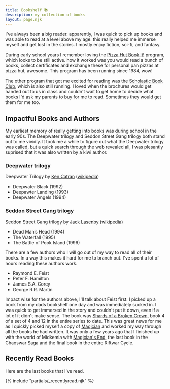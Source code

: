 ```yaml
---
title: Bookshelf 📚
description: my collection of books
layout: page.njk
---
```


I've always been a big reader. apparently, I was quick to pick up books and was able to read at a level above my age. this really helped me immerse myself and get lost in the stories. I mostly enjoy fiction, sci-fi, and fantasy.

During early school years I remember loving the [Pizza Hut Book It!](https://www.bookitprogram.com/) program, which looks to be still active. how it worked was you would read a bunch of books, collect certificates and exchange these for personal pan pizzas at pizza hut, awesome. This program has been running since 1984, wow!

The other program that got me excited for reading was the [Scholastic Book Club](https://www.scholastic.co.nz/schools/book-club/), which is also still running. I loved when the brochures would get handed out to us in class and couldn't wait to get home to decide what books I'd ask my parents to buy for me to read. Sometimes they would get them for me too.

## Impactful Books and Authors

My earliest memory of really getting into books was during school in the early 90s. The Deepwater trilogy and Seddon Street Gang trilogy both stand out to me vividly. It took me a while to figure out what the Deepwater trilogy was called, but a quick search through the web revealed all, I was plesantly suprised that it was also written by a kiwi author.

### Deepwater trilogy
Deepwater Trilogy by [Ken Catran](https://www.read-nz.org/writer/catran-ken/) ([wikipedia](https://en.wikipedia.org/wiki/Deepwater_trilogy))
- Deepwater Black (1992)
- Deepawter Landing (1993)
- Deepwater Angels (1994)

### Seddon Street Gang trilogy
Seddon Street Gang trilogy by [Jack Lasenby](https://www.read-nz.org/writer/lasenby-jack/) ([wikipedia](https://en.wikipedia.org/wiki/Jack_Lasenby))
- Dead Man’s Head (1994)
- The Waterfall (1995)
- The Battle of Pook Island (1996)

There are a few authors who I will go out of my way to read all of their books. In a way this makes it hard for me to branch out. I've spent a lot of hours reading these authors work.

- Raymond E. Feist
- Peter F. Hamilton
- James S.A. Corey
- George R.R. Martin

Impact wise for the authors above, I'll talk about Feist first. I picked up a book from my dads bookshelf one day and was immediately sucked in. I was quick to get immersed in the story and couldn't put it down, even if a lot of it didn't make sense. The book was [Shards of a Broken Crown](https://en.wikipedia.org/wiki/Shards_of_a_Broken_Crown), book 4 of a set of 4 and 12 in the entire series to date. This was great news for me as I quickly picked myself a copy of [Magician](https://en.wikipedia.org/wiki/Magician_(Feist_novel)) and worked my way through all the books he had written. It was only a few years ago that I finished up with the world of Midkemia with [Magician's End](https://en.wikipedia.org/wiki/Magician%27s_End), the last book in the Chaoswar Saga and the final book in the entire Riftwar Cycle.

## Recently Read Books

Here are the last books that I've read.

{% include "partials/_recentlyread.njk" %}